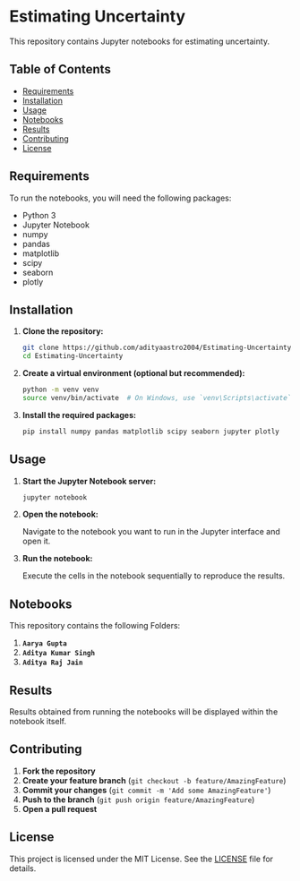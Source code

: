 # Estimating Uncertainty

This repository contains Jupyter notebooks for estimating uncertainty.

## Table of Contents

- [Requirements](#requirements)
- [Installation](#installation)
- [Usage](#usage)
- [Notebooks](#notebooks)
- [Results](#results)
- [Contributing](#contributing)
- [License](#license)

## Requirements

To run the notebooks, you will need the following packages:

- Python 3
- Jupyter Notebook
- numpy
- pandas
- matplotlib
- scipy
- seaborn
- plotly

## Installation

1. **Clone the repository:**

    ```bash
    git clone https://github.com/adityaastro2004/Estimating-Uncertainty.git
    cd Estimating-Uncertainty
    ```

2. **Create a virtual environment (optional but recommended):**

    ```bash
    python -m venv venv
    source venv/bin/activate  # On Windows, use `venv\Scripts\activate`
    ```

3. **Install the required packages:**

    ```bash
    pip install numpy pandas matplotlib scipy seaborn jupyter plotly
    ```

## Usage

1. **Start the Jupyter Notebook server:**

    ```bash
    jupyter notebook
    ```

2. **Open the notebook:**

    Navigate to the notebook you want to run in the Jupyter interface and open it.

3. **Run the notebook:**

    Execute the cells in the notebook sequentially to reproduce the results.

## Notebooks

This repository contains the following Folders:

1. **`Aarya Gupta`**
2. **`Aditya Kumar Singh`**
3. **`Aditya Raj Jain`**

## Results

Results obtained from running the notebooks will be displayed within the notebook itself.

## Contributing

1. **Fork the repository**
2. **Create your feature branch** (`git checkout -b feature/AmazingFeature`)
3. **Commit your changes** (`git commit -m 'Add some AmazingFeature'`)
4. **Push to the branch** (`git push origin feature/AmazingFeature`)
5. **Open a pull request**

## License

This project is licensed under the MIT License. See the [LICENSE](LICENSE) file for details.
